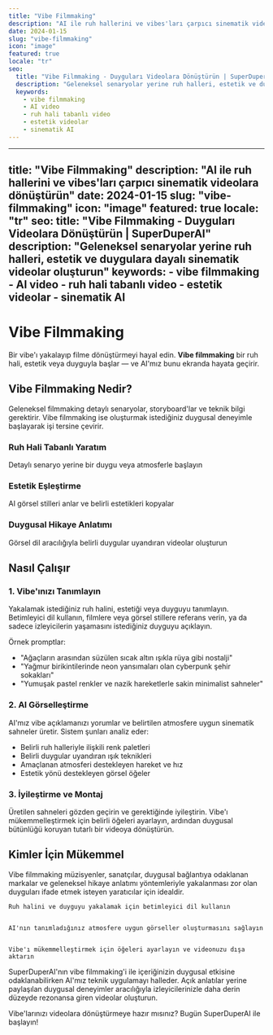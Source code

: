 ```yaml
---
title: "Vibe Filmmaking"
description: "AI ile ruh hallerini ve vibes'ları çarpıcı sinematik videolara dönüştürün"
date: 2024-01-15
slug: "vibe-filmmaking"
icon: "image"
featured: true
locale: "tr"
seo:
  title: "Vibe Filmmaking - Duyguları Videolara Dönüştürün | SuperDuperAI"
  description: "Geleneksel senaryolar yerine ruh halleri, estetik ve duygulara dayalı sinematik videolar oluşturun"
  keywords:
    - vibe filmmaking
    - AI video
    - ruh hali tabanlı video
    - estetik videolar
    - sinematik AI
---
```


---
title: "Vibe Filmmaking"
description: "AI ile ruh hallerini ve vibes'ları çarpıcı sinematik videolara dönüştürün"
date: 2024-01-15
slug: "vibe-filmmaking"
icon: "image"
featured: true
locale: "tr"
seo:
  title: "Vibe Filmmaking - Duyguları Videolara Dönüştürün | SuperDuperAI"
  description: "Geleneksel senaryolar yerine ruh halleri, estetik ve duygulara dayalı sinematik videolar oluşturun"
  keywords:
    - vibe filmmaking
    - AI video
    - ruh hali tabanlı video
    - estetik videolar
    - sinematik AI
---

# Vibe Filmmaking

Bir vibe'ı yakalayıp filme dönüştürmeyi hayal edin. **Vibe filmmaking** bir ruh hali, estetik veya duyguyla başlar — ve AI'mız bunu ekranda hayata geçirir.

## Vibe Filmmaking Nedir?

Geleneksel filmmaking detaylı senaryolar, storyboard'lar ve teknik bilgi gerektirir. Vibe filmmaking ise oluşturmak istediğiniz duygusal deneyimle başlayarak işi tersine çevirir.

### Ruh Hali Tabanlı Yaratım

Detaylı senaryo yerine bir duygu veya atmosferle başlayın

  ### Estetik Eşleştirme

AI görsel stilleri anlar ve belirli estetikleri kopyalar

  ### Duygusal Hikaye Anlatımı

Görsel dil aracılığıyla belirli duygular uyandıran videolar oluşturun

## Nasıl Çalışır

### 1. Vibe'ınızı Tanımlayın

Yakalamak istediğiniz ruh halini, estetiği veya duyguyu tanımlayın. Betimleyici dil kullanın, filmlere veya görsel stillere referans verin, ya da sadece izleyicilerin yaşamasını istediğiniz duyguyu açıklayın.

Örnek promptlar:

- "Ağaçların arasından süzülen sıcak altın ışıkla rüya gibi nostalji"
- "Yağmur birikintilerinde neon yansımaları olan cyberpunk şehir sokakları"
- "Yumuşak pastel renkler ve nazik hareketlerle sakin minimalist sahneler"

### 2. AI Görselleştirme

AI'mız vibe açıklamanızı yorumlar ve belirtilen atmosfere uygun sinematik sahneler üretir. Sistem şunları analiz eder:

- Belirli ruh halleriyle ilişkili renk paletleri
- Belirli duygular uyandıran ışık teknikleri
- Amaçlanan atmosferi destekleyen hareket ve hız
- Estetik yönü destekleyen görsel öğeler

### 3. İyileştirme ve Montaj

Üretilen sahneleri gözden geçirin ve gerektiğinde iyileştirin. Vibe'ı mükemmelleştirmek için belirli öğeleri ayarlayın, ardından duygusal bütünlüğü koruyan tutarlı bir videoya dönüştürün.

## Kimler İçin Mükemmel

Vibe filmmaking müzisyenler, sanatçılar, duygusal bağlantıya odaklanan markalar ve geleneksel hikaye anlatımı yöntemleriyle yakalanması zor olan duyguları ifade etmek isteyen yaratıcılar için idealdir.

  
    Ruh halini ve duyguyu yakalamak için betimleyici dil kullanın
  
  
    AI'nın tanımladığınız atmosfere uygun görseller oluşturmasını sağlayın
  
  
    Vibe'ı mükemmelleştirmek için öğeleri ayarlayın ve videonuzu dışa aktarın
  

SuperDuperAI'nın vibe filmmaking'i ile içeriğinizin duygusal etkisine odaklanabilirken AI'mız teknik uygulamayı halleder. Açık anlatılar yerine paylaşılan duygusal deneyimler aracılığıyla izleyicilerinizle daha derin düzeyde rezonansa giren videolar oluşturun.

  Vibe'larınızı videolara dönüştürmeye hazır mısınız? Bugün SuperDuperAI ile
  başlayın!

